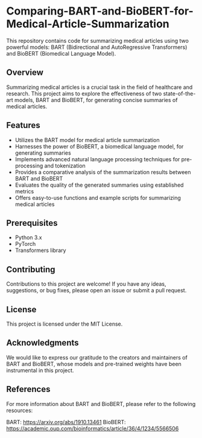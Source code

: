 # Comparing-BART-and-BioBERT-for-Medical-Article-Summarization

This repository contains code for summarizing medical articles using two powerful models: BART (Bidirectional and AutoRegressive Transformers) and BioBERT (Biomedical Language Model).

## Overview

Summarizing medical articles is a crucial task in the field of healthcare and research. This project aims to explore the effectiveness of two state-of-the-art models, BART and BioBERT, for generating concise summaries of medical articles.

## Features

- Utilizes the BART model for medical article summarization
- Harnesses the power of BioBERT, a biomedical language model, for generating summaries
- Implements advanced natural language processing techniques for pre-processing and tokenization
- Provides a comparative analysis of the summarization results between BART and BioBERT
- Evaluates the quality of the generated summaries using established metrics
- Offers easy-to-use functions and example scripts for summarizing medical articles

## Prerequisites

- Python 3.x
- PyTorch
- Transformers library

## Contributing
Contributions to this project are welcome! If you have any ideas, suggestions, or bug fixes, please open an issue or submit a pull request.

## License
This project is licensed under the MIT License.

## Acknowledgments
We would like to express our gratitude to the creators and maintainers of BART and BioBERT, whose models and pre-trained weights have been instrumental in this project.

## References
For more information about BART and BioBERT, please refer to the following resources:

BART: https://arxiv.org/abs/1910.13461
BioBERT: https://academic.oup.com/bioinformatics/article/36/4/1234/5566506
